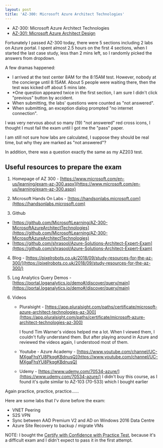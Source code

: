 ```yaml
---
layout: post
title: 'AZ-300: Microsoft Azure Architect Technologies'
---
```


* AZ-300: Microsoft Azure Architect Technologies
* [AZ-301: Microsoft Azure Architect Design](/2019/08/01/az-301/)


Fortunately I passed AZ-300 today, there were 5 sections including 2 labs on Azure portal. I spent almost 2.5 hours on the first 4 sections, when I started the last case study, less than 2 mins left, so I randomly picked the answers from dropdown.

A few dramas happened:
* I arrived at the test center 8AM for the 8:15AM test. However, nobody at the concierge until 8:15AM. About 5 people were waiting there, then the test was kicked off about 5 mins late.
* *One question appeared twice in the first section, I am sure I didn't click "previous" button by accident.
* When submitting, the labs' questions were counted as "not answered".
* When submitting, an exception dialog prompted "no internet connection".

I was very nervous about so many (19) "not answered" red cross icons, I thought I must fail the exam until I got me the "pass" paper.

I am still not sure how labs are calculated, I suppose they should be real time, but why they are marked as "not answered"?

In addition, there was a question exactly the same as my AZ203 test.

## Useful resources to prepare the exam

1. Homepage of AZ 300 - [https://www.microsoft.com/en-us/learning/exam-az-300.aspx](https://www.microsoft.com/en-us/learning/exam-az-300.aspx)

2. Microsoft Hands On Labs - [https://handsonlabs.microsoft.com](https://handsonlabs.microsoft.com)

3. Github
  * [https://github.com/MicrosoftLearning/AZ-300-MicrosoftAzureArchitectTechnologies](https://github.com/MicrosoftLearning/AZ-300-MicrosoftAzureArchitectTechnologies)
  * [https://github.com/shrasool/Azure-Solutions-Architect-Expert-Exam](https://github.com/shrasool/Azure-Solutions-Architect-Expert-Exam)

4. Blog - [https://pixelrobots.co.uk/2018/09/study-resources-for-the-az-300/](https://pixelrobots.co.uk/2018/09/study-resources-for-the-az-300/)

5. Log Analytics Query Demos - [https://portal.loganalytics.io/demo#/discover/query/main](https://portal.loganalytics.io/demo#/discover/query/main)

6. Videos
    * Pluralsight - [https://app.pluralsight.com/paths/certificate/microsoft-azure-architect-technologies-az-300](https://app.pluralsight.com/paths/certificate/microsoft-azure-architect-technologies-az-300)
    
      I found Tim Warner's videos helped me a lot. When I viewed them, I couldn't fully understand them. But after playing around in Azure and reviewed the videos again, I understood most of them.
    
    * Youtube - Azure Academy - [https://www.youtube.com/channel/UC-MXgaFhsYU8PkqgKBdnusQ](https://www.youtube.com/channel/UC-MXgaFhsYU8PkqgKBdnusQ)

    * Udemy - [https://www.udemy.com/70534-azure/](https://www.udemy.com/70534-azure/)
      I didn't buy this course, as I found it's quite similar to AZ-103 (70-533) which I bought earlier

Again practice, practice, practice......

Here are some labs that I'v done before the exam: 
* VNET Peering
* S2S VPN
* Sync between AAD Premium V2 and AD on Windows 2016 Data Centre
* Azure Site Recovery to backup / migrate VMs

<p class="message">
  NOTE: I bought the <a href="https://au.mindhub.com/microsoft-certify-with-confidence-pt/p/MSFT-Cert-w-Confidence-PT">Certify with Confidence with Practice Test</a>, because it's a difficult exam and I didn't expect to pass it in the first attempt.
</p>
